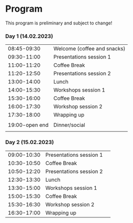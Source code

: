 # Program
This program is preliminary and subject to change!

### Day 1 (14.02.2023)

|                |                             |
|----------------|-----------------------------|
| 08:45-09:30    | Welcome (coffee and snacks) |
| 09:30-11:00    | Presentations session 1     |
| 11:00-11:20    | Coffee Break                |
| 11:20-12:50    | Presentations session 2     |
| 13:00-14:00    | Lunch                       |
| 14:00-15:30    | Workshops session 1         |
| 15:30-16:00    | Coffee Break                |
| 16:00-17:30    | Workshop session 2          |
| 17:30-18:00    | Wrapping up                 |
|                |                             |
| 19:00-open end | Dinner/social               |
|                |                             |

### Day 2 (15.02.2023)

|             |                         |   |
|-------------|-------------------------|---|
| 09:00-10:30 | Presentations session 1 |   |
| 10:30-10:50 | Coffee Break            |   |
| 10:50-12:20 | Presentations session 2 |   |
| 12:30-13:30 | Lunch                   |   |
| 13:30-15:00 | Workshops session 1     |   |
| 15:00-15:30 | Coffee Break            |   |
| 15:30-16:30 | Workshop session 2      |   |
| 16:30-17:00 | Wrapping up             |   |
